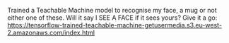 Trained a Teachable Machine model to recognise my face, a mug or not either one of these. 
Will it say I SEE A FACE if it sees yours?
Give it a go: https://tensorflow-trained-teachable-machine-getusermedia.s3.eu-west-2.amazonaws.com/index.html
